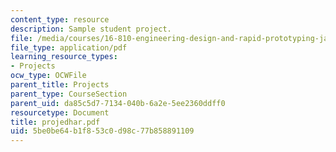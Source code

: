 ```yaml
---
content_type: resource
description: Sample student project.
file: /media/courses/16-810-engineering-design-and-rapid-prototyping-january-iap-2007/5be0be64b1f853c0d98c77b858891109_projedhar.pdf
file_type: application/pdf
learning_resource_types:
- Projects
ocw_type: OCWFile
parent_title: Projects
parent_type: CourseSection
parent_uid: da85c5d7-7134-040b-6a2e-5ee2360ddff0
resourcetype: Document
title: projedhar.pdf
uid: 5be0be64-b1f8-53c0-d98c-77b858891109
---
```

